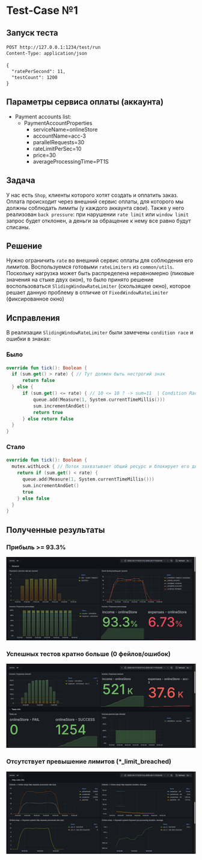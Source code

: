 # Test-Case №1

## Запуск теста
```http request
POST http://127.0.0.1:1234/test/run
Content-Type: application/json

{
  "ratePerSecond": 11,
  "testCount": 1200
}
```

## Параметры сервиса оплаты (аккаунта)

* Payment accounts list:
  + PaymentAccountProperties
    - serviceName=onlineStore
    - accountName=acc-3
    - parallelRequests=30
    - rateLimitPerSec=10
    - price=30
    - averageProcessingTime=PT1S

## Задача

У нас есть `Shop`, клиенты которого хотят создать и оплатить заказ. Оплата происходит через внешний сервис оплаты,
для которого мы должны соблюдать лимиты (у каждого аккаунта свои). Также у него реализован `back pressure`:
при нарушении `rate limit` или `window limit` запрос будет отклонен, а деньги за обращение к нему все равно будут списаны.

## Решение

Нужно ограничить `rate` во внешний сервис оплаты для соблюдения его лимитов. Воспользуемся готовыми `rateLimiters` из `common/utils`.
Поскольку нагрузка может быть распределена неравномерно (пиковые значения на стыке двух окон), 
то было принято решение воспользоваться `SlidingWindowRateLimiter` (скользящее окно), которое решает данную проблему
в отличие от `FixedWindowRateLimiter` (фиксированное окно)

## Исправления

В реализации `SlidingWindowRateLimiter` были замечены `condition race` и ошибки в знаках:

### Было
```kotlin
override fun tick(): Boolean {
  if (sum.get() > rate) { // Тут должен быть нестрогий знак
      return false
  } else {
      if (sum.get() <= rate) { // 10 <= 10 ? -> sum=11  | Condition Race
          queue.add(Measure(1, System.currentTimeMillis()))
          sum.incrementAndGet()
          return true
      } else return false
  }
}
```

### Стало
```kotlin
override fun tick(): Boolean {
  mutex.withLock { // Поток захватывает общий ресурс и блокирует его для других
    return if (sum.get() < rate) {
      queue.add(Measure(1, System.currentTimeMillis()))
      sum.incrementAndGet()
      true
    } else false
  }
}
```

## Полученные результаты

### Прибыль >= 93.3%
![](/doc/images/metrics_1.png)
### Успешных тестов кратно больше (0 фейлов/ошибок)
![](/doc/images/metrics_2.png)
### Отсутствует превышение лимитов (*_limit_breached)
![](/doc/images/metrics_3.png)